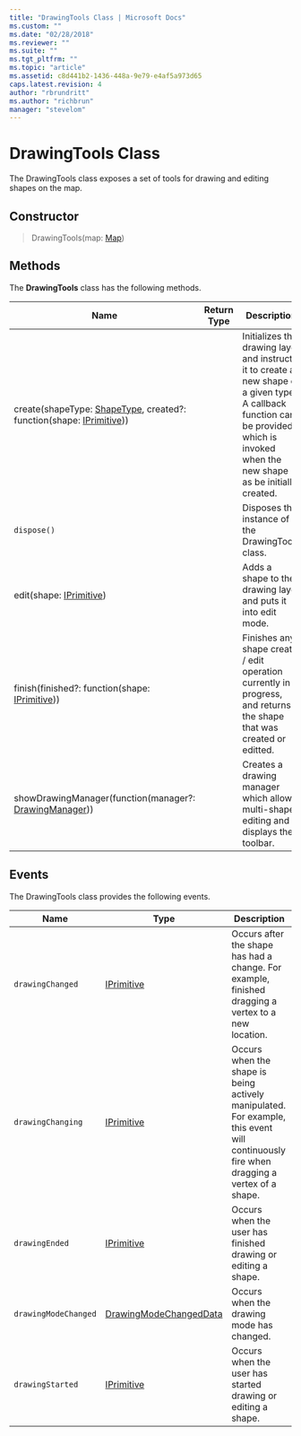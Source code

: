 ```yaml
---
title: "DrawingTools Class | Microsoft Docs"
ms.custom: ""
ms.date: "02/28/2018"
ms.reviewer: ""
ms.suite: ""
ms.tgt_pltfrm: ""
ms.topic: "article"
ms.assetid: c8d441b2-1436-448a-9e79-e4af5a973d65
caps.latest.revision: 4
author: "rbrundritt"
ms.author: "richbrun"
manager: "stevelom"
---
```

# DrawingTools Class
The DrawingTools class exposes a set of tools for drawing and editing shapes on the map.

## Constructor

> DrawingTools(map: [Map](Map%20Class.md))

## Methods

The **DrawingTools** class has the following methods.

| Name                                                    | Return Type | Description                                                   |
|---------------------------------------------------------|-------------|---------------------------------------------------------------|
| create(shapeType: [ShapeType](../v8-web-control/shapetype-enumeration.md), created?: function(shape: [IPrimitive](../v8-web-control/iprimitive-class.md)))  |             | Initializes the drawing layer and instructs it to create a new shape of a given type. A callback function can be provided which is invoked when the new shape as be initially created. |
| `dispose()` |             | Disposes the instance of the DrawingTools class. |
| edit(shape: [IPrimitive](../v8-web-control/iprimitive-class.md))                               |             | Adds a shape to the drawing layer and puts it into edit mode. |
| finish(finished?: function(shape: [IPrimitive](../v8-web-control/iprimitive-class.md))) | | Finishes any shape create / edit operation currently in progress, and returns the shape that was created or editted. |
| showDrawingManager(function(manager?: [DrawingManager](../v8-web-control/drawingmanager-class.md))) |             | Creates a drawing manager which allows multi-shape editing and displays the toolbar.  |

## Events

The DrawingTools class provides the following events.

| Name               | Type                   | Description                                                                                                                            |
|--------------------|------------------------|----------------------------------------------------------------------------------------------------------------------------------------|
| `drawingChanged`     | [IPrimitive](../v8-web-control/iprimitive-class.md)             | Occurs after the shape has had a change. For example, finished dragging a vertex to a new location.                                    |
| `drawingChanging`    | [IPrimitive](../v8-web-control/iprimitive-class.md)             | Occurs when the shape is being actively manipulated. For example, this event will continuously fire when dragging a vertex of a shape. |
| `drawingEnded`       | [IPrimitive](../v8-web-control/iprimitive-class.md)             | Occurs when the user has finished drawing or editing a shape.                                                                          |
| `drawingModeChanged` | [DrawingModeChangedData](../v8-web-control/drawingmodechangeddata-object.md) | Occurs when the drawing mode has changed.                                                                                              |
| `drawingStarted`     | [IPrimitive](../v8-web-control/iprimitive-class.md)             | Occurs when the user has started drawing or editing a shape.     